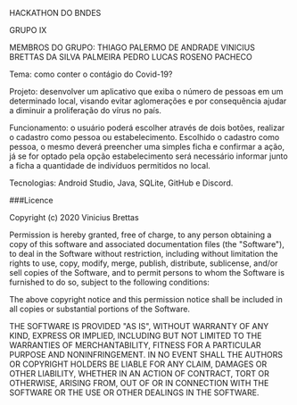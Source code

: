 HACKATHON DO BNDES

GRUPO IX

MEMBROS DO GRUPO:
THIAGO PALERMO DE ANDRADE
VINICIUS BRETTAS DA SILVA PALMEIRA
PEDRO LUCAS ROSENO PACHECO

Tema: como conter o contágio do Covid-19?

Projeto: desenvolver um aplicativo que exiba o número de pessoas em um 
determinado local, visando evitar aglomerações e por consequência ajudar a diminuir a proliferação do vírus no país.

Funcionamento: o usuário poderá escolher através de dois botões, realizar o cadastro como 
pessoa ou estabelecimento. Escolhido o cadastro como pessoa, o mesmo deverá preencher uma simples ficha e confirmar a ação, já se 
for optado pela opção estabelecimento será necessário informar junto a ficha a quantidade de indivíduos permitidos no local. 

Tecnologias: Android Studio, Java, SQLite, GitHub e Discord.

###Licence

Copyright (c) 2020 Vinicius Brettas

Permission is hereby granted, free of charge, to any person obtaining a copy of this software and associated documentation files (the "Software"), to deal in the Software without restriction, including without limitation the rights to use, copy, modify, merge, publish, distribute, sublicense, and/or sell copies of the Software, and to permit persons to whom the Software is furnished to do so, subject to the following conditions:

The above copyright notice and this permission notice shall be included in all copies or substantial portions of the Software.

THE SOFTWARE IS PROVIDED "AS IS", WITHOUT WARRANTY OF ANY KIND, EXPRESS OR IMPLIED, INCLUDING BUT NOT LIMITED TO THE WARRANTIES OF MERCHANTABILITY, FITNESS FOR A PARTICULAR PURPOSE AND NONINFRINGEMENT. IN NO EVENT SHALL THE AUTHORS OR COPYRIGHT HOLDERS BE LIABLE FOR ANY CLAIM, DAMAGES OR OTHER LIABILITY, WHETHER IN AN ACTION OF CONTRACT, TORT OR OTHERWISE, ARISING FROM, OUT OF OR IN CONNECTION WITH THE SOFTWARE OR THE USE OR OTHER DEALINGS IN THE SOFTWARE.
